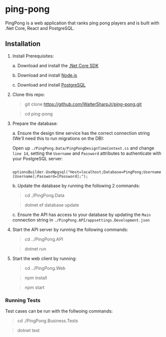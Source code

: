 # ping-pong
PingPong is a web application that ranks ping pong players and is  built with .Net Core, React and PostgreSQL.

## Installation

1. Install Prerequisites:

	a. Download and install the [.Net Core SDK](https://dotnet.microsoft.com/download)

	b. Download and install [Node.js](https://nodejs.org/en/download/)

	c. Download and install [PostgreSQL](https://www.postgresql.org/download/)

2. Clone this repo:
	> git clone https://github.com/WalterSharpJr/ping-pong.git

	>cd ping-pong

3. Prepare the database:
	
	a. Ensure the design time service has the correct connection string (We'll need this to run migrations on the DB):
		
	Open up `./PingPong.Data/PingPongDesignTimeContext.cs` and change `line 14`, setting the `Username` and `Password` attributes to authenticate with your PostgreSQL server:
	
		optionsBuilder.UseNpgsql("Host=localhost;Database=PingPong;Username=[Username];Password=[Password];");

	b. Update the database by running the following 2 commands:
	
	> cd ./PingPong.Data

	> dotnet ef database update

	c. Ensure the API has access to your database by updating the `Main` connection string in `./PingPong.API/appsettings.Development.json`

4. Start the API server by running the following commands:

	> cd ../PingPong.API

	> dotnet run

5. Start the web client by running:
	
	> cd ../PingPong.Web

	> npm install

	> npm start

### Running Tests

Test cases can be run with the follwoing commands:
	
> cd ./PingPong.Business.Tests

> dotnet test